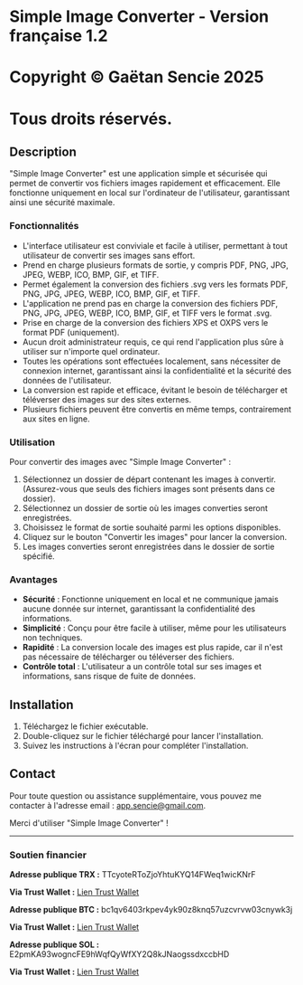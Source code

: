 # Simple Image Converter - Version française 1.2

# Copyright © Gaëtan Sencie 2025
# Tous droits réservés.

## Description

"Simple Image Converter" est une application simple et sécurisée qui permet de convertir vos fichiers images rapidement et efficacement. Elle fonctionne uniquement en local sur l'ordinateur de l'utilisateur, garantissant ainsi une sécurité maximale.

### Fonctionnalités

- L'interface utilisateur est conviviale et facile à utiliser, permettant à tout utilisateur de convertir ses images sans effort.
- Prend en charge plusieurs formats de sortie, y compris PDF, PNG, JPG, JPEG, WEBP, ICO, BMP, GIF, et TIFF.
- Permet également la conversion des fichiers .svg vers les formats PDF, PNG, JPG, JPEG, WEBP, ICO, BMP, GIF, et TIFF.
- L'application ne prend pas en charge la conversion des fichiers PDF, PNG, JPG, JPEG, WEBP, ICO, BMP, GIF, et TIFF vers le format .svg.
- Prise en charge de la conversion des fichiers XPS et OXPS vers le format PDF (uniquement).
- Aucun droit administrateur requis, ce qui rend l'application plus sûre à utiliser sur n'importe quel ordinateur.
- Toutes les opérations sont effectuées localement, sans nécessiter de connexion internet, garantissant ainsi la confidentialité et la sécurité des données de l'utilisateur.
- La conversion est rapide et efficace, évitant le besoin de télécharger et téléverser des images sur des sites externes.
- Plusieurs fichiers peuvent être convertis en même temps, contrairement aux sites en ligne.

### Utilisation

Pour convertir des images avec "Simple Image Converter" :

1. Sélectionnez un dossier de départ contenant les images à convertir. (Assurez-vous que seuls des fichiers images sont présents dans ce dossier).
2. Sélectionnez un dossier de sortie où les images converties seront enregistrées.
3. Choisissez le format de sortie souhaité parmi les options disponibles.
4. Cliquez sur le bouton "Convertir les images" pour lancer la conversion.
5. Les images converties seront enregistrées dans le dossier de sortie spécifié.

### Avantages

- **Sécurité** : Fonctionne uniquement en local et ne communique jamais aucune donnée sur internet, garantissant la confidentialité des informations.
- **Simplicité** : Conçu pour être facile à utiliser, même pour les utilisateurs non techniques.
- **Rapidité** : La conversion locale des images est plus rapide, car il n'est pas nécessaire de télécharger ou téléverser des fichiers.
- **Contrôle total** : L'utilisateur a un contrôle total sur ses images et informations, sans risque de fuite de données.

## Installation

1. Téléchargez le fichier exécutable.
2. Double-cliquez sur le fichier téléchargé pour lancer l'installation.
3. Suivez les instructions à l'écran pour compléter l'installation.

## Contact

Pour toute question ou assistance supplémentaire, vous pouvez me contacter à l'adresse email : app.sencie@gmail.com.

Merci d'utiliser "Simple Image Converter" !

---

### Soutien financier

**Adresse publique TRX :** TTcyoteRToZjoYhtuKYQ14FWeq1wicKNrF

**Via Trust Wallet :** [Lien Trust Wallet](https://link.trustwallet.com/send?coin=195&address=TTcyoteRToZjoYhtuKYQ14FWeq1wicKNrF)

**Adresse publique BTC :** bc1qv6403rkpev4yk90z8knq57uzcvrvw03cnywk3j

**Via Trust Wallet :** [Lien Trust Wallet](https://link.trustwallet.com/send?coin=0&address=bc1qv6403rkpev4yk90z8knq57uzcvrvw03cnywk3j)

**Adresse publique SOL :** E2pmKA93wogncFE9hWqfQyWfXY2Q8kJNaogssdxccbHD

**Via Trust Wallet :** [Lien Trust Wallet](https://link.trustwallet.com/send?coin=501&address=E2pmKA93wogncFE9hWqfQyWfXY2Q8kJNaogssdxccbHD)
